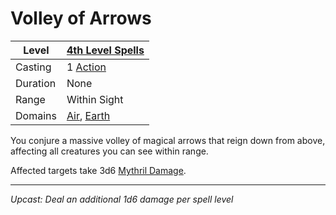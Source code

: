 # Volley of Arrows

| Level    | [4th Level Spells](4th%20Level%20Spells.md)                                        |
| -------- | ---------------------------------------------------------------------------------- |
| Casting  | 1 [Action](../../../../Game%20Procedures/Core%20Procedures/Action.md)                                |
| Duration | None                                                                               |
| Range    | Within Sight                                                                       |
| Domains  | [Air](../../Spell%20Domains/Air.md), [Earth](../../Spell%20Domains/Earth.md) |

You conjure a massive volley of magical arrows that reign down from above, affecting all creatures you can see within range.

Affected targets take 3d6 [Mythril Damage](../../../../Game%20Procedures/Combat/Damage%20Types/Mythril%20Damage.md).

---
*Upcast: Deal an additional 1d6 damage per spell level*
